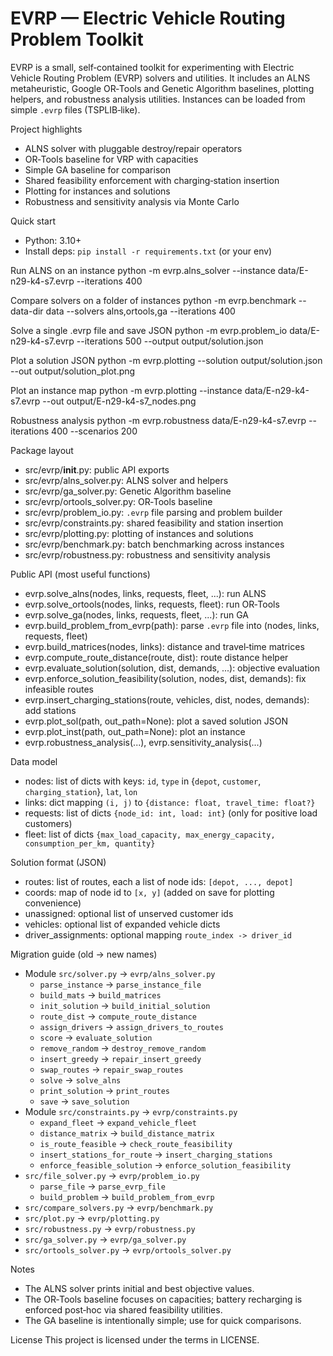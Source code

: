 EVRP — Electric Vehicle Routing Problem Toolkit
==============================================

EVRP is a small, self‑contained toolkit for experimenting with Electric Vehicle Routing Problem (EVRP) solvers and utilities. It includes an ALNS metaheuristic, Google OR‑Tools and Genetic Algorithm baselines, plotting helpers, and robustness analysis utilities. Instances can be loaded from simple `.evrp` files (TSPLIB‑like).

Project highlights
- ALNS solver with pluggable destroy/repair operators
- OR‑Tools baseline for VRP with capacities
- Simple GA baseline for comparison
- Shared feasibility enforcement with charging‑station insertion
- Plotting for instances and solutions
- Robustness and sensitivity analysis via Monte Carlo

Quick start
- Python: 3.10+
- Install deps: `pip install -r requirements.txt` (or your env)

Run ALNS on an instance
  python -m evrp.alns_solver --instance data/E-n29-k4-s7.evrp --iterations 400

Compare solvers on a folder of instances
  python -m evrp.benchmark --data-dir data --solvers alns,ortools,ga --iterations 400

Solve a single .evrp file and save JSON
  python -m evrp.problem_io data/E-n29-k4-s7.evrp --iterations 500 --output output/solution.json

Plot a solution JSON
  python -m evrp.plotting --solution output/solution.json --out output/solution_plot.png

Plot an instance map
  python -m evrp.plotting --instance data/E-n29-k4-s7.evrp --out output/E-n29-k4-s7_nodes.png

Robustness analysis
  python -m evrp.robustness data/E-n29-k4-s7.evrp --iterations 400 --scenarios 200

Package layout
- src/evrp/__init__.py: public API exports
- src/evrp/alns_solver.py: ALNS solver and helpers
- src/evrp/ga_solver.py: Genetic Algorithm baseline
- src/evrp/ortools_solver.py: OR‑Tools baseline
- src/evrp/problem_io.py: `.evrp` file parsing and problem builder
- src/evrp/constraints.py: shared feasibility and station insertion
- src/evrp/plotting.py: plotting of instances and solutions
- src/evrp/benchmark.py: batch benchmarking across instances
- src/evrp/robustness.py: robustness and sensitivity analysis

Public API (most useful functions)
- evrp.solve_alns(nodes, links, requests, fleet, ...): run ALNS
- evrp.solve_ortools(nodes, links, requests, fleet): run OR‑Tools
- evrp.solve_ga(nodes, links, requests, fleet, ...): run GA
- evrp.build_problem_from_evrp(path): parse `.evrp` file into (nodes, links, requests, fleet)
- evrp.build_matrices(nodes, links): distance and travel‑time matrices
- evrp.compute_route_distance(route, dist): route distance helper
- evrp.evaluate_solution(solution, dist, demands, ...): objective evaluation
- evrp.enforce_solution_feasibility(solution, nodes, dist, demands): fix infeasible routes
- evrp.insert_charging_stations(route, vehicles, dist, nodes, demands): add stations
- evrp.plot_sol(path, out_path=None): plot a saved solution JSON
- evrp.plot_inst(path, out_path=None): plot an instance
- evrp.robustness_analysis(...), evrp.sensitivity_analysis(...)

Data model
- nodes: list of dicts with keys: `id`, `type` in {`depot`, `customer`, `charging_station`}, `lat`, `lon`
- links: dict mapping `(i, j)` to `{distance: float, travel_time: float?}`
- requests: list of dicts `{node_id: int, load: int}` (only for positive load customers)
- fleet: list of dicts `{max_load_capacity, max_energy_capacity, consumption_per_km, quantity}`

Solution format (JSON)
- routes: list of routes, each a list of node ids: `[depot, ..., depot]`
- coords: map of node id to `[x, y]` (added on save for plotting convenience)
- unassigned: optional list of unserved customer ids
- vehicles: optional list of expanded vehicle dicts
- driver_assignments: optional mapping `route_index -> driver_id`

Migration guide (old → new names)
- Module `src/solver.py` → `evrp/alns_solver.py`
  - `parse_instance` → `parse_instance_file`
  - `build_mats` → `build_matrices`
  - `init_solution` → `build_initial_solution`
  - `route_dist` → `compute_route_distance`
  - `assign_drivers` → `assign_drivers_to_routes`
  - `score` → `evaluate_solution`
  - `remove_random` → `destroy_remove_random`
  - `insert_greedy` → `repair_insert_greedy`
  - `swap_routes` → `repair_swap_routes`
  - `solve` → `solve_alns`
  - `print_solution` → `print_routes`
  - `save` → `save_solution`
- Module `src/constraints.py` → `evrp/constraints.py`
  - `expand_fleet` → `expand_vehicle_fleet`
  - `distance_matrix` → `build_distance_matrix`
  - `is_route_feasible` → `check_route_feasibility`
  - `insert_stations_for_route` → `insert_charging_stations`
  - `enforce_feasible_solution` → `enforce_solution_feasibility`
- `src/file_solver.py` → `evrp/problem_io.py`
  - `parse_file` → `parse_evrp_file`
  - `build_problem` → `build_problem_from_evrp`
- `src/compare_solvers.py` → `evrp/benchmark.py`
- `src/plot.py` → `evrp/plotting.py`
- `src/robustness.py` → `evrp/robustness.py`
- `src/ga_solver.py` → `evrp/ga_solver.py`
- `src/ortools_solver.py` → `evrp/ortools_solver.py`

Notes
- The ALNS solver prints initial and best objective values.
- The OR‑Tools baseline focuses on capacities; battery recharging is enforced post‑hoc via shared feasibility utilities.
- The GA baseline is intentionally simple; use for quick comparisons.

License
This project is licensed under the terms in LICENSE.

